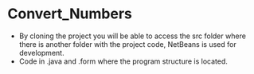 # Convert_Numbers

- By cloning the project you will be able to access the src folder where there is another folder with the project code, NetBeans is used for development.
- Code in .java and .form where the program structure is located.
